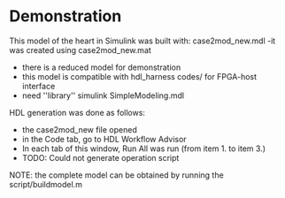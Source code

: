# Demonstration

This model of the heart in Simulink was built with: case2mod_new.mdl
-it was created using case2mod_new.mat
- there is a reduced model for demonstration
- this model is compatible with hdl_harness codes/ for FPGA-host interface
- need ''library'' simulink SimpleModeling.mdl

HDL generation was done as follows:
- the case2mod_new file opened
- in the Code tab, go to HDL Workflow Advisor
- In each tab of this window, Run All was run (from item 1. to item 3.)
- TODO: Could not generate operation script

NOTE: the complete model can be obtained by running the script/buildmodel.m